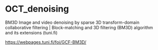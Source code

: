 # OCT_denoising

BM3D 
Image and video denoising by sparse 3D transform-domain collaborative filtering | Block-matching and 3D filtering (BM3D) algorithm and its extensions (tuni.fi)

https://webpages.tuni.fi/foi/GCF-BM3D/
